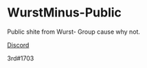 # WurstMinus-Public
Public shite from Wurst- Group cause why not.

[Discord](https://discord.gg/s3fhzKR)

3rd#1703
